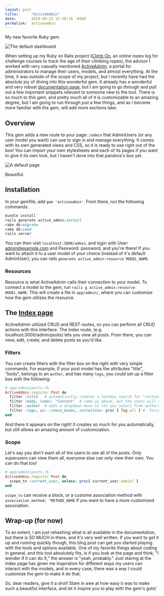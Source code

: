 ```yaml
---
layout: post
title:      "ActiveAdmin"
date:       2019-09-23 22:30:16 -0400
permalink:  activeadmin
---
```



My new favorite Ruby gem.

![The default dashboard](http://railscasts.com/static/episodes/asciicasts/E284I03.png)

When setting up my Ruby on Rails project ([Climb On](https://www.climb-on.org]), an online ropes log for challenge courses to track the age of their climbing ropes), the advisor I worked with very casually mentioned [ActiveAdmin](https://github.com/activeadmin/activeadmin), a portal for administrators to manage their users, models, and almost everything. At the time, it was outside of the scope of my project, but I recently have had the absolute joy of diving into this wonderful gem. It already has a wonderful and very robust [documentation page](https://activeadmin.info/), but I am going to go through and pull out a few important snippets relevant to someone new to the tool. There is so much to this gem, and pretty much all of it is customizable to an amazing degree, but I am going to run through just a few things, and as I become more familiar with the gem, will add more sections later.


## Overview

This gem adds a new route to your page: `/admin` that AdminUsers (or any user model you want) can use to sign in and manage everything. It comes with its own generated views and CSS, so it is ready to use right out of the box! You can import your own stylesheets and each of its pages if you want to give it its own look, but I haven't dove into that pandora's box yet.

![A default page](https://dab1nmslvvntp.cloudfront.net/wp-content/uploads/2014/03/1394716826books_default_view.jpg)

Beautiful.


## Installation

In your gemfile, add `gem 'activeadmin'`. From there, run the following commands:

```ruby
bundle install
rails generate active_admin:install
rake db:migrate
rake db:seed
rails server
```

You can then visit `localhost:3000/admin`, and login with User: admin@example.com and Password: password, and you're there! If you want to attach it to a user model of your choice (instead of it's default AdminUser), you can rails `generate active_admin:resource MODEL_NAME`. 


### Resources

Resource is what ActiveAdmin calls their connection to your model. To connect a model to the gem, run `rails g active_admin:resource MODEL_NAME`. This will create a file in `app/admin/`, where you can customize how the gem utilizes the resource.


## The [Index page](https://activeadmin.info/3-index-pages.html)

AcitveAdmin utilized CRUD and REST routes, so you can perform all CRUD actions with this interface. The index route, (e.g. localhost:3000/admin/posts) lets you view all posts. From there, you can view, edit, create, and delete posts as you'd like.


### Filters

You can create filters with the filter box on the right with very simple commands. For example, if your post model has the attributes "title", "body", belongs to an `author`, and has many `tags`, you could set up a filter box with the following:

```ruby
# app/admin/posts.rb
ActiveAdmin.register Post do
  filter :title   # automatically creates a textbox search for "contains:"
  filter :body, label: "Content"  # same as above, but the users will see it labeled "Content" instead
  filter :author  # adds a dropdown menu to let you select from authors
  filter :tags, as: :check_boxes, collection: proc { Tag.all } #  forces AA to use checkboxes instead of the dropdown it would have guessed
end
```

And there it appears on the right! It creates so much for you automatically, but still allows an amazing amount of customization.


### Scope

Let's say you don't want all of the users to see all of the posts. Only superusers can view them all, everyone else can only view their own. You can do that too!

```ruby
# app/admin/posts.rb
ActiveAdmin.register Post do
  scope_to :current_user, unless: proc{ current_user.admin? }
end
```

`scope_to` can receive a block, or a custome association method with `association_method: "METHOD_NAME` if you want to have a more customized association.




## Wrap-up (for now)

To an extent, I am just rehashing what is all available in the documentation, but there is SO MUCH in there, and it's very well written. If you want to get it up and running quickly though, this blog post can get you started playing with the tools and options available. One of my favorite things about coding in general, and this tool absolutely fits, is if you look at the page and think, "I wonder if it can do X," the answer is "yeah, probably." Just staring at the index page has given me inspiration for different ways my users can interact with the models, and in every case, there was a way I could customize the gem to make it do that.

So, dear readers, give it a shot! Stare in awe at how easy it was to make such a beautiful interface, and let it inspire you to play with the gem's guts!

